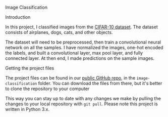 Image Classification

Introduction

In this project, I classified images from the [CIFAR-10 dataset](https://www.cs.toronto.edu/~kriz/cifar.html). The dataset consists of airplanes, dogs, cats, and other objects. 

The dataset will need to be preprocessed, then train a convolutional neural network on all the samples. 
I have normalized the images, one-hot encoded the labels, and built a convolutional layer, max pool layer, and fully connected layer. 
At then end, I made predictions on the sample images.

Getting the project files

The project files can be found in our [public GitHub repo](https://github.com/udacity/deep-learning), in the ```image-classification``` folder. You can download the files from there, but it's better to clone the repository to your computer

This way you can stay up to date with any changes we make by pulling the changes to your local repository with ```git pull```. 
Please note this project is written in Python 3.x.
